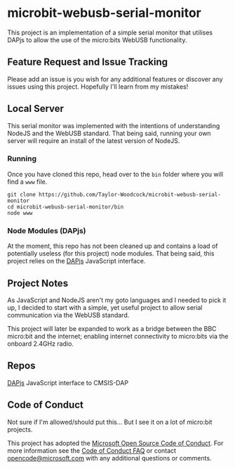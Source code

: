 # microbit-webusb-serial-monitor
This project is an implementation of a simple serial monitor that utilises DAPjs to allow the use of the micro:bits WebUSB functionality.

## Feature Request and Issue Tracking
Please add an issue is you wish for any additional features or discover any issues using this project. Hopefully I'll learn from my mistakes!

## Local Server
This serial monitor was implemented with the intentions of understanding NodeJS and the WebUSB standard. That being said, running your own server will require an install of the latest version of NodeJS.

### Running
Once you have cloned this repo, head over to the ``bin`` folder where you will find a ``www`` file.

```
git clone https://github.com/Taylor-Woodcock/microbit-webusb-serial-monitor
cd microbit-webusb-serial-monitor/bin
node www
```

### Node Modules (DAPjs)
At the moment, this repo has not been cleaned up and contains a load of potentially useless (for this project) node modules.
That being said, this project relies on the [DAPjs](https://github.com/ARMmbed/dapjs) JavaScript interface.

## Project Notes
As JavaScript and NodeJS aren't my goto languages and I needed to pick it up, I decided to start with a simple, yet useful project to allow serial communication via the WebUSB standard.

This project will later be expanded to work as a bridge between the BBC micro:bit and the internet; enabling internet connectivity to micro:bits via the onboard 2.4GHz radio.

## Repos
[DAPjs](https://github.com/ARMmbed/dapjs) JavaScript interface to CMSIS-DAP

## Code of Conduct
Not sure if I'm allowed/should put this... But I see it on a lot of micro:bit projects.

This project has adopted the [Microsoft Open Source Code of Conduct](https://opensource.microsoft.com/codeofconduct/). For more information see the [Code of Conduct FAQ](https://opensource.microsoft.com/codeofconduct/faq/) or contact [opencode@microsoft.com](mailto:opencode@microsoft.com) with any additional questions or comments.
